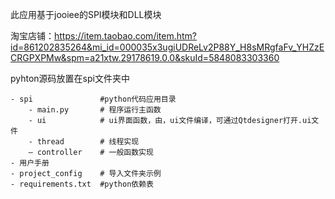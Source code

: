 此应用基于jooiee的SPI模块和DLL模块

淘宝店铺：https://item.taobao.com/item.htm?id=861202835264&mi_id=000035x3ugiUDReLv2P88Y_H8sMRgfaFv_YHZzECRGPXPMw&spm=a21xtw.29178619.0.0&skuId=5848083303360

pyhton源码放置在spi文件夹中

```
- spi               #python代码应用目录
    - main.py       # 程序运行主函数
    - ui            # ui界面函数，由，ui文件编译，可通过Qtdesigner打开.ui文件
    - thread        # 线程实现
    — controller    # 一般函数实现
- 用户手册
- project_config    # 导入文件夹示例
- requirements.txt  #python依赖表
```

